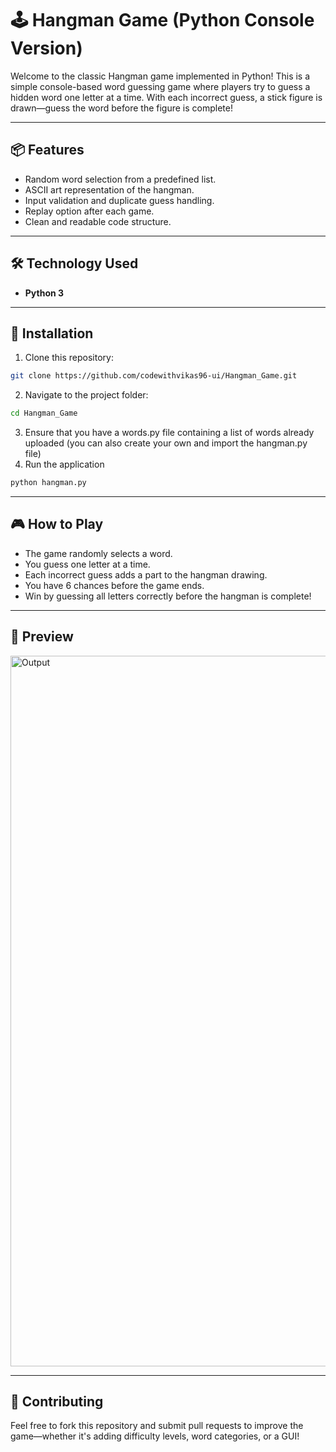 # 🕹️ Hangman Game (Python Console Version)
Welcome to the classic Hangman game implemented in Python! This is a simple console-based word guessing game where players try to guess a hidden word one letter at a time. With each incorrect guess, a stick figure is drawn—guess the word before the figure is complete!

---

## 📦 Features
- Random word selection from a predefined list.
- ASCII art representation of the hangman.
- Input validation and duplicate guess handling.
- Replay option after each game.
- Clean and readable code structure.

---

## 🛠️ Technology Used
- **Python 3**

---

## 🚀 Installation
1. Clone this repository:
```bash
git clone https://github.com/codewithvikas96-ui/Hangman_Game.git
```
2. Navigate to the project folder:
```bash
cd Hangman_Game
```
3. Ensure that you have a words.py file containing a list of words already uploaded (you can also create your own and import the hangman.py file)
4. Run the application
```bash
python hangman.py
```

---

## 🎮 How to Play
- The game randomly selects a word.
- You guess one letter at a time.
- Each incorrect guess adds a part to the hangman drawing.
- You have 6 chances before the game ends.
- Win by guessing all letters correctly before the hangman is complete!

---
## 📸 Preview
<img width="1919" height="1137" alt="Output" src="https://github.com/user-attachments/assets/587ae048-f564-4b8c-ba89-19d70d926fdb" />

---

## 🤝 Contributing
Feel free to fork this repository and submit pull requests to improve the game—whether it's adding difficulty levels, word categories, or a GUI!
